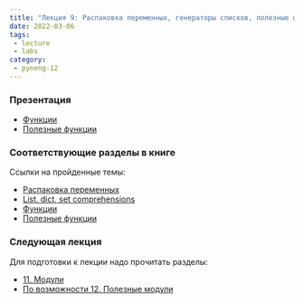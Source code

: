 ```yaml
---
title: "Лекция 9: Распаковка переменных, генераторы списков, полезные функции"
date: 2022-03-06
tags:
 - lecture
 - labs
category:
 - pyneng-12
---
```


### Презентация

* [Функции](https://github.com/pyneng/all-pyneng-slides/blob/main/pyneng/09_functions.md)
* [Полезные функции](https://github.com/pyneng/all-pyneng-slides/blob/main/pyneng/10_useful_functions.md)

### Соответствующие разделы в книге

Ссылки на пройденные темы:

* [Распаковка переменных](https://pyneng.readthedocs.io/ru/latest/book/08_python_basic_examples/variable_unpacking.html)
* [List, dict, set comprehensions](https://pyneng.readthedocs.io/ru/latest/book/08_python_basic_examples/x_comprehensions.html)
* [Функции](https://pyneng.readthedocs.io/ru/latest/book/09_functions/index.html)
* [Полезные функции](https://pyneng.readthedocs.io/ru/latest/book/10_useful_functions/index.html)

### Следующая лекция

Для подготовки к лекции надо прочитать разделы:

* [11. Модули](https://pyneng.readthedocs.io/ru/latest/book/11_modules/index.html)
* [По возможности 12. Полезные модули](https://pyneng.readthedocs.io/ru/latest/book/12_useful_modules/index.html)
